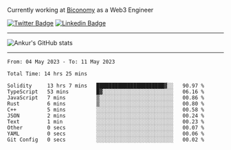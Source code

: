Currently working at [Biconomy](https://biconomy.io/) as a Web3 Engineer

 [![Twitter Badge](https://img.shields.io/badge/-@ankurdubey521-1ca0f1?style=flat-square&labelColor=1ca0f1&logo=twitter&logoColor=white&link=https://twitter.com/ankurdubey521)](https://twitter.com/ankurdubey521) [![Linkedin Badge](https://img.shields.io/badge/-ankurdubey521-blue?style=flat-square&logo=Linkedin&logoColor=white&link=https://www.linkedin.com/in/ankurdubey521/)](https://www.linkedin.com/in/ankurdubey521/)

<hr/>

![Ankur's GitHub stats](https://github-readme-stats.vercel.app/api?username=ankurdubey521&count_private=true&theme=radical)

<hr/>

<!--START_SECTION:waka-->

```text
From: 04 May 2023 - To: 11 May 2023

Total Time: 14 hrs 25 mins

Solidity     13 hrs 7 mins   ██████████████████████▓░░   90.97 %
TypeScript   53 mins         █▓░░░░░░░░░░░░░░░░░░░░░░░   06.16 %
JavaScript   7 mins          ▒░░░░░░░░░░░░░░░░░░░░░░░░   00.86 %
Rust         6 mins          ▒░░░░░░░░░░░░░░░░░░░░░░░░   00.80 %
C++          5 mins          ░░░░░░░░░░░░░░░░░░░░░░░░░   00.58 %
JSON         2 mins          ░░░░░░░░░░░░░░░░░░░░░░░░░   00.24 %
Text         1 min           ░░░░░░░░░░░░░░░░░░░░░░░░░   00.23 %
Other        0 secs          ░░░░░░░░░░░░░░░░░░░░░░░░░   00.07 %
YAML         0 secs          ░░░░░░░░░░░░░░░░░░░░░░░░░   00.06 %
Git Config   0 secs          ░░░░░░░░░░░░░░░░░░░░░░░░░   00.02 %
```

<!--END_SECTION:waka-->
